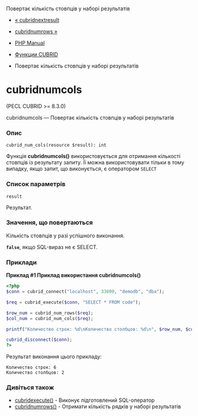 Повертає кількість стовпців у наборі результатів

-   [« cubridnextresult](function.cubrid-next-result.html)
    
-   [cubridnumrows »](function.cubrid-num-rows.html)
    
-   [PHP Manual](index.html)
    
-   [Функции CUBRID](ref.cubrid.html)
    
-   Повертає кількість стовпців у наборі результатів
    

# cubridnumcols

(PECL CUBRID >= 8.3.0)

cubridnumcols — Повертає кількість стовпців у наборі результатів

### Опис

```methodsynopsis
cubrid_num_cols(resource $result): int
```

Функція **cubridnumcols()** використовується для отримання кількості стовпців із результату запиту. Її можна використовувати тільки в тому випадку, якщо запит, що виконується, є оператором `SELECT`

### Список параметрів

`result`

Результат.

### Значення, що повертаються

Кількість стовпців у разі успішного виконання.

**`false`**, якщо SQL-вираз не є SELECT.

### Приклади

**Приклад #1 Приклад використання **cubridnumcols()****

```php
<?php
$conn = cubrid_connect("localhost", 33000, "demodb", "dba");

$req = cubrid_execute($conn, "SELECT * FROM code");

$row_num = cubrid_num_rows($req);
$col_num = cubrid_num_cols($req);

printf("Количество строк: %d\nКоличество столбцов: %d\n", $row_num, $col_num);

cubrid_disconnect($conn);
?>
```

Результат виконання цього прикладу:

```
Количество строк: 6
Количество столбцов: 2
```

### Дивіться також

-   [cubridexecute()](function.cubrid-execute.html) - Виконує підготовлений SQL-оператор
-   [cubridnumrows()](function.cubrid-num-rows.html) - Отримати кількість рядків у наборі результатів